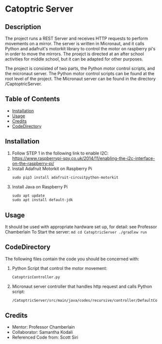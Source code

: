 # Catoptric Server

## Description
The project runs a REST Server and receives HTTP requests to perform movements on a mirror. The server is written in Micronaut, and it calls Python and adafruit's motorkit library to control the motor on raspberry pi's in order to move the mirrors. The proejct is directed at an after school activities for middle school, but it can be adapted for other purposes.

The project is consisted of two parts, the Python motor control scripts, and the micronaut server. The Python motor control scripts can be found at the root level of the project. The Micronaut server can be found in the directory  /CaptoptricServer.

## Table of Contents

- [Installation](#installation)
- [Usage](#usage)
- [Credits](#credits)
- [CodeDirectory](#codeDirectory)

## Installation
1. Follow STEP 1 in the following link to enable I2C: 
https://www.raspberrypi-spy.co.uk/2014/11/enabling-the-i2c-interface-on-the-raspberry-pi/
2. Install Adafruit Motorkit on Raspberry Pi
    ```md
    sudo pip3 install adafruit-circuitpython-motorkit
    ```
3. Install Java on Raspberry Pi
    ```md
    sudo apt update
    sudo apt install default-jdk
    ```

## Usage
It should be used with appropriate hardware set up, for detail: see Professor Chamberlain
To Start the server:
    ```md
    cd CatoptricServer
    ./gradlew run
    ```
    
## CodeDirectory
The following files contain the code you should be concerned with:
1. Python Script that control the motor movement: 
    ```md
    CatoptricController.py
    ```
2. Micronaut server controller that handles http request and calls Python script:
    ```md
    /CatoptricServer/src/main/java/codes/recursive/controller/DefaultController.java
    ```
    
## Credits
- Mentor: Professor Chamberlain
- Collaborator: Samantha Kodali
- Referenced Code from: Scott Siri
